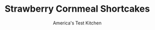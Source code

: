 ---
layout: ../../layouts/MarkdownPostLayout.astro
title: Strawberry Cornmeal Shortcakes
author: America's Test Kitchen
pubDate: 2023-03-15
description: "This Southern variation on the classic sounds charming, but getting the biscuits and filling just right was a challenge."
image_url: https://res.cloudinary.com/hksqkdlah/image/upload/ar_1:1,c_fill,dpr_2.0,f_auto,fl_lossy.progressive.strip_profile,g_faces:auto,q_auto:low,w_344/34421_sfs-strawberry-cornmeal-shortcakes-26
tags: ["Main Courses","Breakfast & Brunch"]
calories: 3851
protein: 6
carbohydrates: 49
fats: 
fiber: 2
ingredients: ["2 pounds, strawberries, hulled and sliced thin (5 cups)","1/4 cup (1 3/4 ounces), sugar, plus extra as needed","2 teaspoons, lemon juice","1/8 teaspoon, salt","1 1/2 cups (7 1/2 ounces), all-purpose flour","1/2 cup (2 1/2 ounces), stone-ground cornmeal","1/4 cup (1 3/4 ounces) plus 1 tablespoon, sugar","2 teaspoons, baking powder","1/2 teaspoon, baking soda","3/4 teaspoon, salt","2/3 cup, buttermilk, chilled","1 large, egg","8 tablespoons, unsalted butter, melted and cooled","1 1/2 cups, heavy cream, chilled","4 teaspoons, sugar","1 teaspoon, vanilla extract"]
serves: 8
time: "1¼ hours"
instructions: ["FOR THE STRAWBERRIES: Gently toss all ingredients together in bowl and refrigerate for at least 30 minutes or up to 1 hour. Taste strawberry mixture for sweetness and add extra sugar if needed.","FOR THE SHORTCAKES: Meanwhile, adjust oven rack to middle position and heat oven to 425 degrees. Line rimmed baking sheet with parchment paper. Whisk flour, cornmeal, 1/4 cup sugar, baking powder, baking soda, and salt together in large bowl. Whisk buttermilk and egg in separate bowl until combined; add melted butter and stir until butter forms clumps.","Add buttermilk mixture to flour mixture and stir with rubber spatula until just incorporated. Lightly spray 1/3-cup dry measuring cup with vegetable oil spray. Stagger 8 level portions of batter on prepared sheet, about 1 1/2 inches apart. Sprinkle tops with remaining 1 tablespoon sugar. Bake until shortcakes are golden brown, about 14 minutes, rotating sheet halfway through baking. Transfer shortcakes to wire rack and let cool for at least 10 minutes.","FOR THE WHIPPED CREAM: Using stand mixer fitted with whisk attachment, whip cream, sugar, and vanilla on medium-low speed until foamy, about 1 minute. Increase speed to high and whip until stiff peaks form, 1 to 3 minutes.","Split each shortcake in half horizontally. Spoon 1/2 cup strawberry mixture over each shortcake bottom, followed by 1/3 cup whipped cream; top with shortcake tops. Serve, passing any remaining whipped cream separately."]
nutrition: ["205 mg Potassium","237 mg Phosphorus","156 mg Calcium","2 mg Iron","30 mg Magnesium","436 mg Sodium","29 g Fat","2 mg Niacin (B3)","8 g Monounsaturated","1 g Polyunsaturated","28 mg Vitamin C","115 mg Cholesterol","17 g Saturated","2 g Fiber","40 µg Folic acid","27 µg Folate (food)","20 g Sugars","3 µg Vitamin K","100 g Water","49 g Carbs","97 µg Folate equivalent (total)","6 g Protein","1 mg Vitamin E","294 µg Vitamin A","481 kcal Energy","16 g Sugars, added","3851 calories"]
notes: "Because the sweetness level of strawberries can vary, taste the macerated berries and add up to 2 tablespoons of extra sugar, if needed. While the shortcakes are best served warm, the cooled cakes can be stored in a zipper-lock bag at room temperature for 24 hours. They will lose some of their crispness, but you can bring it back by warming them in a 300-degree oven for 10 minutes."
---